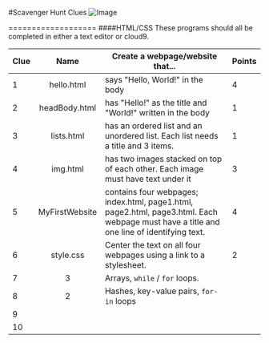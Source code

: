 #Scavenger Hunt Clues
![Image](http://i.imgur.com/7PecKI9.png)


===================
####HTML/CSS
These programs should all be completed in either a text editor or cloud9.

| Clue  | Name | Create a webpage/website that... | Points | 
|-------|:-------:|------|--------------|
| 1| hello.html|  says "Hello, World!" in the body | 4 |
| 2| headBody.html |has "Hello!" as the title and "World!" written in the body |1 |
| 3| lists.html | has an ordered list and an unordered list. Each list needs a title and 3 items. | 1 | 
| 4 | img.html | has two images stacked on top of each other. Each image must have text under it | 3 | 
| 5 | MyFirstWebsite  | contains four webpages; index.html, page1.html, page2.html, page3.html. Each webpage must have a title and one line of identifying text. | 4 | 
| 6 | style.css  | Center the text on all four webpages using a link to a stylesheet. | 2 | 
| 7 | 3  | Arrays, `while` / `for` loops. | | 
| 8 | 2  | Hashes, key-value pairs, `for-in` loops  |  | 
| 9 |  |  |  |
| 10 |   | | 
  